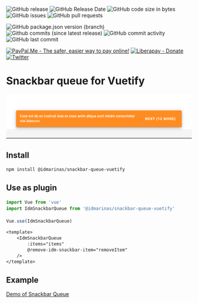 ![GitHub release](https://img.shields.io/github/release/idmarinas/snackbar-queue-vuetify.svg)
![GitHub Release Date](https://img.shields.io/github/release-date/idmarinas/snackbar-queue-vuetify.svg)
![GitHub code size in bytes](https://img.shields.io/github/languages/code-size/idmarinas/snackbar-queue-vuetify)
![GitHub issues](https://img.shields.io/github/issues/idmarinas/snackbar-queue-vuetify.svg)
![GitHub pull requests](https://img.shields.io/github/issues-pr/idmarinas/snackbar-queue-vuetify.svg)

![GitHub package.json version (branch)](https://img.shields.io/github/package-json/v/idmarinas/snackbar-queue-vuetify/master.svg?color=red)
![Github commits (since latest release)](https://img.shields.io/github/commits-since/idmarinas/snackbar-queue-vuetify/latest.svg)
![GitHub commit activity](https://img.shields.io/github/commit-activity/w/idmarinas/snackbar-queue-vuetify.svg)
![GitHub last commit](https://img.shields.io/github/last-commit/idmarinas/snackbar-queue-vuetify.svg)

[![PayPal.Me - The safer, easier way to pay online!](https://img.shields.io/badge/donate-help_my_project-ffaa29.svg?logo=paypal&cacheSeconds=86400)](https://www.paypal.me/idmarinas)
[![Liberapay - Donate](https://img.shields.io/liberapay/receives/IDMarinas.svg?logo=liberapay&cacheSeconds=86400)](https://liberapay.com/IDMarinas/donate)
[![Twitter](https://img.shields.io/twitter/url/http/shields.io.svg?style=social&cacheSeconds=86400)](https://twitter.com/idmarinas)

# Snackbar queue for Vuetify

![](image.png)

## Install
```bash
npm install @idmarinas/snackbar-queue-vuetify
```

## Use as plugin
```javascript
import Vue from 'vue'
import IdmSnackbarQueue from '@idmarinas/snackbar-queue-vuetify'

Vue.use(IdmSnackbarQueue)
```

```vue
<template>
    <IdmSnackbarQueue
        :items="items"
        @remove-idm-snackbar-item="removeItem"
    />
</template>
```

## Example
[Demo of Snackbar Queue](https://idmarinas.github.io/snackbar-queue-vuetify/)
